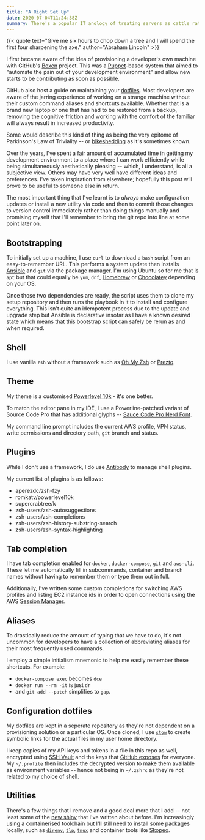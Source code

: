 ```yaml
---
title: "A Right Set Up"
date: 2020-07-04T11:24:38Z
summary: There's a popular IT anology of treating servers as cattle rather than pets. Logically, does it then follow that my laptop is a cow?
---
```

{{< quote text="Give me six hours to chop down a tree and I will spend the first four sharpening the axe." author="Abraham Lincoln"  >}}

I first became aware of the idea of provisioning a developer's own machine with GitHub's [Boxen](https://github.blog/2013-02-15-introducing-boxen/) project. This was a [Puppet](https://puppet.com)-based system that aimed to "automate the pain out of your development environment" and allow new starts to be contributing as soon as possible.

GitHub also host a guide on maintaining your [dotfiles](https://dotfiles.github.io/). Most developers are aware of the jarring experience of working on a strange machine without their custom command aliases and shortcuts available. Whether that is a brand new laptop or one that has had to be restored from a backup, removing the cognitive friction and working with the comfort of the familiar will always result in increased productivity.

Some would describe this kind of thing as being the very epitome of Parkinson's Law of Triviality -- or [bikeshedding](https://effectiviology.com/bikeshedding-law-of-triviality/) as it's sometimes known.

Over the years, I've spent a fair amount of accumulated time in getting my development environment to a place where I can work efficiently while being simultaneously aesthetically pleasing -- which, I understand, is all a subjective view. Others may have very well have different ideas and preferences. I've taken inspiration from elsewhere; hopefully this post will prove to be useful to someone else in return.

The most important thing that I've learnt is to _always_ make configuration updates or install a new utility via code and then to commit those changes to version control immediately rather than doing things manually and promising myself that I'll remember to bring the git repo into line at some point later on.

## Bootstrapping

To initially set up a machine, I use `curl` to download a `bash` script from an easy-to-remember URL. This performs a system update then installs [Ansible](https://www.ansible.com) and `git` via the package manager. I'm using Ubuntu so for me that is `apt` but that could equally be `yum`, `dnf`, [Homebrew](https://brew.sh) or [Chocolatey](https://chocolatey.org) depending on your OS.

Once those two dependencies are ready, the script uses them to clone my setup repository and then runs the playbook in it to install and configure everything. This isn't quite an idempotent process due to the update and upgrade step but Ansible is declarative insofar as I have a known desired state which means that this bootstrap script can safely be rerun as and when required.

## Shell

I use vanilla `zsh` without a framework such as [Oh My Zsh](https://ohmyz.sh/) or [Prezto](https://github.com/sorin-ionescu/prezto).

## Theme

My theme is a customised [Powerlevel 10k](https://github.com/romkatv/powerlevel10k) - it's one better.

To match the editor pane in my IDE, I use a Powerline-patched variant of Source Code Pro that has additional glyphs -- [Sauce Code Pro Nerd Font](https://www.nerdfonts.com/font-downloads).

My command line prompt includes the current AWS profile, VPN status, write permissions and directory path, `git` branch and status.

## Plugins

While I don't use a framework, I do use [Antibody](https://getantibody.github.io/) to manage shell plugins.

My current list of plugins is as follows:

- aperezdc/zsh-fzy
- romkatv/powerlevel10k
- supercrabtree/k
- zsh-users/zsh-autosuggestions
- zsh-users/zsh-completions
- zsh-users/zsh-history-substring-search
- zsh-users/zsh-syntax-highlighting

## Tab completion

I have tab completion enabled for `docker`, <nobr>`docker-compose`</nobr>, `git` and <nobr>`aws-cli`</nobr>. These let me automatically fill in subcommands, container and branch names without having to remember them or type them out in full.

Additionally, I've written some custom completions for switching AWS profiles and listing EC2 instance ids in order to open connections using the AWS [Session Manager](https://docs.aws.amazon.com/systems-manager/latest/userguide/session-manager.html).

## Aliases

To drastically reduce the amount of typing that we have to do, it's not uncommon for developers to have a collection of abbreviating aliases for their most frequently used commands.

I employ a simple initialism mnemonic to help me easily remember these shortcuts. For example:

- <code><nobr>docker-compose</nobr> exec</code> becomes `dce`
- `docker run --rm -it` is just `dr`
- and `git add --patch` simplifies to `gap`.

## Configuration dotfiles

My dotfiles are kept in a seperate repository as they're not dependent on a provisioning solution or a particular OS. Once cloned, I use [`stow`](https://www.gnu.org/software/stow/manual/stow.html) to create symbolic links for the actual files in my user home directory.

I keep copies of my API keys and tokens in a file in this repo as well, encrypted using [SSH Vault](https://ssh-vault.com/) and the keys that [GitHub exposes](https://changelog.com/posts/github-exposes-public-ssh-keys-for-its-users) for everyone. My `~/.profile` then includes the decrypted version to make them available as environment variables -- hence not being in `~/.zshrc` as they're not related to my choice of shell.

## Utilities

There's a few things that I remove and a good deal more that I add -- not least some of the [new shiny](/blog/2020-06-28-out-with-the-old/) that I've written about before. I'm increasingly using a containerised toolchain but I'll still need to install some packages locally, such as [`direnv`](https://direnv.net/), [`tlp`](https://linrunner.de/tlp/), [`tmux`](https://github.com/tmux/tmux/wiki) and container tools like [Skopeo](https://github.com/containers/skopeo).
